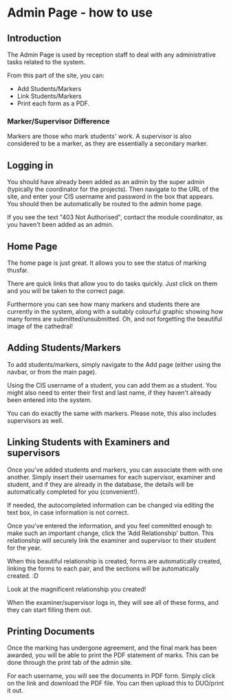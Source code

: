 # Admin Page - how to use
## Introduction
The Admin Page is used by reception staff to deal with any administrative tasks related to the system.

From this part of the site, you can:

- Add Students/Markers
- Link Students/Markers
- Print each form as a PDF.

### Marker/Supervisor Difference
Markers are those who mark students' work. A supervisor is also considered to be a marker, as they are essentially a secondary marker.

## Logging in

You should have already been added as an admin by the super admin (typically the coordinator for the projects). Then navigate to the URL of the site, and enter your CIS username and password in the box that appears. You should then be automatically be routed to the admin home page. 

If you see the text "403 Not Authorised", contact the module coordinator, as you haven't been added as an admin.

## Home Page

The home page is just great. It allows you to see the status of marking thusfar. 

There are quick links that allow you to do tasks quickly. Just click on them and you will be taken to the correct page. 

Furthermore you can see how many markers and students there are currently in the system, along with a suitably colourful graphic showing how many forms are submitted/unsubmitted. Oh, and not forgetting the beautiful image of the cathedral! 


## Adding Students/Markers
To add students/markers, simply navigate to the Add page (either using the navbar, or from the main page).

Using the CIS username of a student, you can add them as a student. You might also need to enter their first and last name, if they haven't already been entered into the system.

You can do exactly the same with markers. Please note, this also includes supervisors as well.

## Linking Students with Examiners and supervisors

Once you've added students and markers, you can associate them with one another. Simply insert their usernames for each supervisor, examiner and student, and if they are already in the database, the details will be automatically completed for you (convenient!).

If needed, the autocompleted information can be changed via editing the text box, in case information is not correct.

Once you've entered the information, and you feel committed enough to make such an important change, click the 'Add Relationship' button. This relationship will securely link the examiner and supervisor to their student for the year. 

When this beautiful relationship is created, forms are automatically created, linking the forms to each pair, and the sections will be automatically created. :D 

Look at the magnificent relationship you created!

When the examiner/supervisor logs in, they will see all of these forms, and they can start filling them out.

## Printing Documents
Once the marking has undergone agreement, and the final mark has been awarded, you will be able to print the PDF statement of marks. This can be done through the print tab of the admin site.

For each username, you will see the documents in PDF form. Simply click on the link and download the PDF file. You can then upload this to DUO/print it out. 

